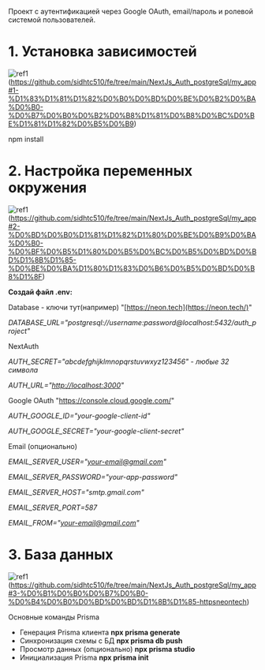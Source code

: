 
Проект с аутентификацией через Google OAuth, email/пароль и ролевой системой пользователей.
# **1. Установка зависимостей**
![ref1][](https://github.com/sidhtc510/fe/tree/main/NextJs_Auth_postgreSql/my_app#1-%D1%83%D1%81%D1%82%D0%B0%D0%BD%D0%BE%D0%B2%D0%BA%D0%B0-%D0%B7%D0%B0%D0%B2%D0%B8%D1%81%D0%B8%D0%BC%D0%BE%D1%81%D1%82%D0%B5%D0%B9)

<a name="user-content-1-установка-зависимостей"></a>npm install
# **2. Настройка переменных окружения**
![ref1][](https://github.com/sidhtc510/fe/tree/main/NextJs_Auth_postgreSql/my_app#2-%D0%BD%D0%B0%D1%81%D1%82%D1%80%D0%BE%D0%B9%D0%BA%D0%B0-%D0%BF%D0%B5%D1%80%D0%B5%D0%BC%D0%B5%D0%BD%D0%BD%D1%8B%D1%85-%D0%BE%D0%BA%D1%80%D1%83%D0%B6%D0%B5%D0%BD%D0%B8%D1%8F)

<a name="user-content-2-настройка-переменных-окружения"></a>**Создай файл .env:**

Database - ключи тут(например) "[https://neon.tech](https://neon.tech/)"

*DATABASE\_URL="postgresql://username:password@localhost:5432/auth\_project"*

NextAuth 

*AUTH\_SECRET="abcdefghijklmnopqrstuvwxyz123456" - любые 32 символа*

*AUTH\_URL="[*http://localhost:3000*](http://localhost:3000/)"*

Google OAuth "<https://console.cloud.google.com/>"

*AUTH\_GOOGLE\_ID="your-google-client-id"*

*AUTH\_GOOGLE\_SECRET="your-google-client-secret"*

Email (опционально)

*EMAIL\_SERVER\_USER="[*your-email@gmail.com*](mailto:your-email@gmail.com)"*

*EMAIL\_SERVER\_PASSWORD="your-app-password"*

*EMAIL\_SERVER\_HOST="smtp.gmail.com"*

*EMAIL\_SERVER\_PORT=587*

*EMAIL\_FROM="[*your-email@gmail.com*](mailto:your-email@gmail.com)"*
# **3. База данных**
![ref1][](https://github.com/sidhtc510/fe/tree/main/NextJs_Auth_postgreSql/my_app#3-%D0%B1%D0%B0%D0%B7%D0%B0-%D0%B4%D0%B0%D0%BD%D0%BD%D1%8B%D1%85-httpsneontech)

<a name="user-content-3-база-данных-httpsneontech"></a>Основные команды Prisma

- Генерация Prisma клиента **npx prisma generate**
- Синхронизация схемы с БД **npx prisma db push**
- Просмотр данных (опционально) **npx prisma studio**
- Инициализация Prisma **npx prisma init**

[ref1]: Aspose.Words.9cbf059a-bc36-4eec-aa3a-e6f51f5d5ee9.001.png
